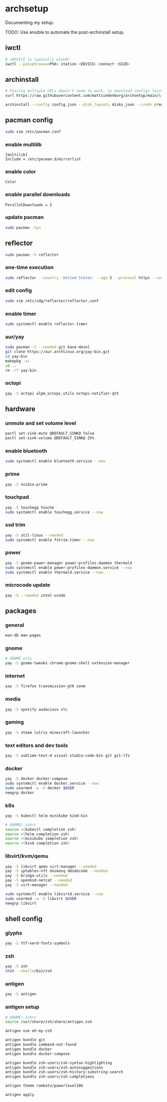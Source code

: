 
# archsetup

Documenting my setup.

TODO: Use ansible to automate the post-archinstall setup.

## iwctl

```bash
# <DEVICE is typically wlan0>
iwctl --passphrase=<PSK> station <DEVICE> connect <SSID>
```

## archinstall

```bash
# Passing multiple URLs doesn't seem to work, so download configs locally
curl https://raw.githubusercontent.com/mattsiedenburg/archsetup/main/\{config.json,disks.json,creds.json\} -O

archinstall --config config.json --disk_layouts disks.json --creds creds.json --silent && reboot
```

## pacman config

```bash
sudo vim /etc/pacman.conf
```

### enable multilib

```text
[multilib]
Include = /etc/pacman.d/mirrorlist
```

### enable color

```text
Color
```

### enable parallel downloads

```text
ParallelDownloads = 5
```

### update pacman

```bash
sudo pacman -Syu
```

## reflector

```bash
sudo pacman -S reflector
```

### one-time execution

```bash
sudo reflector --country 'United States' --age 5 --protocol https --sort rate --save /etc/pacman.d/mirrorlist
```

### edit config

```bash
sudo vim /etc/xdg/reflector/reflector.conf
```

### enable timer

```bash
sudo systemctl enable reflector.timer
```

### aur/yay

```bash
sudo pacman -S --needed git base-devel
git clone https://aur.archlinux.org/yay-bin.git
cd yay-bin
makepkg -si
cd ..
rm -rf yay-bin
```

### octopi

```bash
yay -S octopi alpm_octopi_utils octopi-notifier-qt5
```

## hardware

### unmute and set volume level

```bash
pactl set-sink-mute @DEFAULT_SINK@ false
pactl set-sink-volume @DEFAULT_SINK@ 25%
```

### enable bluetooth

```bash
sudo systemctl enable bluetooth.service --now
```

### prime

```bash
yay -S nvidia-prime
```

### touchpad

```bash
yay -S touchegg touche
sudo systemctl enable touchegg.service --now
```

### ssd trim

```bash
yay -S util-linux --needed
sudo systemctl enable fstrim.timer --now
```

### power

```bash
yay -S gnome-power-manager power-profiles-daemon thermald
sudo systemctl enable power-profiles-daemon.service --now
sudo systemctl enable thermald.service --now
```

### microcode update

```bash
yay -S --needed intel-ucode
```

## packages

### general

```bash
man-db man-pages
```

### gnome

```bash
# GNOME only
yay -S gnome-tweaks chrome-gnome-shell extension-manager
```

### internet

```bash
yay -S firefox transmission-gtk zoom
```

### media

```bash
yay -S spotify audacious vlc
```

### gaming

```bash
yay -S steam lutris minecraft-launcher
```

### text editors and dev tools

```bash
yay -S sublime-text-4 visual-studio-code-bin git git-lfs
```


### docker

```bash
yay -S docker docker-compose
sudo systemctl enable docker.service --now
sudo usermod -a -G docker $USER
newgrp docker
```

### k8s

```bash
yay -S kubectl helm minikube kind-bin

# $HOME/.zshrc
source <(kubectl completion zsh)
source <(helm completion zsh)
source <(minikube completion zsh)
source <(kind completion zsh)
```

### libvirt/kvm/qemu

```bash
yay -S libvirt qemu virt-manager --needed
yay -S iptables-nft dnsmasq dmidecode --needed
yay -S bridge-utils --needed
yay -S openbsd-netcat --needed
yay -S virt-manager --needed

sudo systemctl enable libvirtd.service --now
sudo usermod -a -G libvirt $USER
newgrp libvirt
```

## shell config

### glyphs

```bash
yay -S ttf-nerd-fonts-symbols
```

### zsh

```bash
yay -S zsh
chsh --shell=/bin/zsh
```

### antigen

```bash
yay -S antigen
```

### antigen setup

```bash
# $HOME/.zshrc
source /usr/share/zsh/share/antigen.zsh

antigen use oh-my-zsh

antigen bundle git
antigen bundle command-not-found
antigen bundle docker
antigen bundle docker-compose

antigen bundle zsh-users/zsh-syntax-highlighting
antigen bundle zsh-users/zsh-autosuggestions
antigen bundle zsh-users/zsh-history-substring-search
antigen bundle zsh-users/zsh-completions

antigen theme romkatv/powerlevel10k

antigen apply
```
